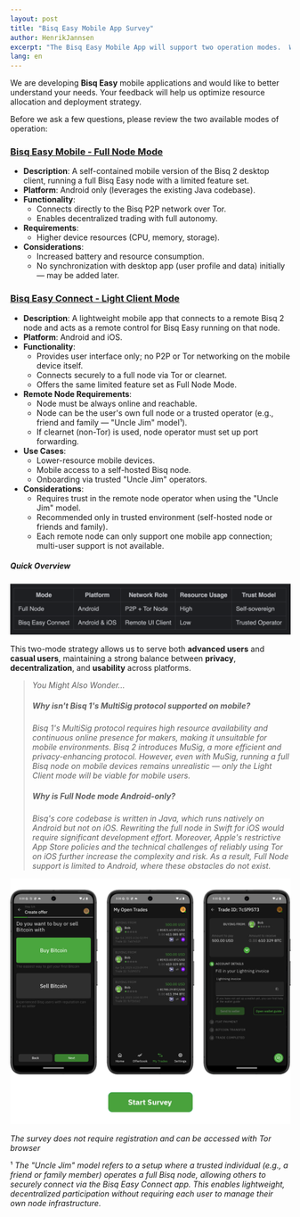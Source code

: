 ```yaml
---
layout: post
title: "Bisq Easy Mobile App Survey"
author: HenrikJannsen
excerpt: "The Bisq Easy Mobile App will support two operation modes.  We are running a survey to better understand user preferences and optimize resource allocation and deployment."
lang: en
---
```


We are developing **Bisq Easy** mobile applications and would like to better understand your needs.
Your feedback will help us optimize resource allocation and deployment strategy.

Before we ask a few questions, please review the two available modes of operation:

### [Bisq Easy Mobile - Full Node Mode](https://github.com/bisq-network/bisq2/discussions/2665)
- **Description**:
  A self-contained mobile version of the Bisq 2 desktop client, running a full Bisq Easy node with a limited feature set.
- **Platform**: Android only (leverages the existing Java codebase).
- **Functionality**:
    - Connects directly to the Bisq P2P network over Tor.
    - Enables decentralized trading with full autonomy.
- **Requirements**:
    - Higher device resources (CPU, memory, storage).
- **Considerations**:
    - Increased battery and resource consumption.
    - No synchronization with desktop app (user profile and data) initially — may be added later.


### [Bisq Easy Connect - Light Client Mode](https://github.com/bisq-network/proposals/issues/462)
- **Description**:
  A lightweight mobile app that connects to a remote Bisq 2 node and acts as a remote control for Bisq Easy running on that node.
- **Platform**: Android and iOS.
- **Functionality**:
    - Provides user interface only; no P2P or Tor networking on the mobile device itself.
    - Connects securely to a full node via Tor or clearnet.
    - Offers the same limited feature set as Full Node Mode.
- **Remote Node Requirements**:
    - Node must be always online and reachable.
    - Node can be the user's own full node or a trusted operator (e.g., friend and family — "Uncle Jim" model¹).
    - If clearnet (non-Tor) is used, node operator must set up port forwarding.
- **Use Cases**:
    - Lower-resource mobile devices.
    - Mobile access to a self-hosted Bisq node.
    - Onboarding via trusted "Uncle Jim" operators.
- **Considerations**:
    - Requires trust in the remote node operator when using the "Uncle Jim" model.
    - Recommended only in trusted environment (self-hosted node or friends and family).
    - Each remote node can only support one mobile app connection; multi-user support is not available.


##### Quick Overview

<img src="/images/blog/mobile_compare_table.png" loading="lazy" alt="Mobile Apps comparison" width="650">

This two-mode strategy allows us to serve both **advanced users** and **casual users**, maintaining a strong balance between **privacy**, **decentralization**, and **usability** across platforms.

> _You Might Also Wonder..._
>
> ##### _Why isn't Bisq 1's MultiSig protocol supported on mobile?_
>
> _Bisq 1's MultiSig protocol requires high resource availability and continuous online presence for makers, making it unsuitable for mobile environments._
> _Bisq 2 introduces MuSig, a more efficient and privacy-enhancing protocol. However, even with MuSig, running a full Bisq node on mobile devices remains unrealistic — only the Light Client mode will be viable for mobile users._
>
> ##### _Why is Full Node mode Android-only?_
>
> _Bisq's core codebase is written in Java, which runs natively on Android but not on iOS._
> _Rewriting the full node in Swift for iOS would require significant development effort._
> _Moreover, Apple's restrictive App Store policies and the technical challenges of reliably using Tor on iOS further increase the complexity and risk._
> _As a result, Full Node support is limited to Android, where these obstacles do not exist._


<a target="_blank" href="https://bisq.supersurvey.com/AS6XJ5LC"> <img src="/images/blog/start_survey_button.png" alt="Mobile Apps Survey" loading="lazy" width="650"> </a>


_The survey does not require registration and can be accessed with Tor browser_


¹ *The "Uncle Jim" model refers to a setup where a trusted individual (e.g., a friend or family member) operates a full Bisq node, allowing others to securely connect via the Bisq Easy Connect app. This enables lightweight, decentralized participation without requiring each user to manage their own node infrastructure.*
